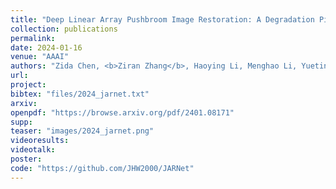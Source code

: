 ```yaml
---
title: "Deep Linear Array Pushbroom Image Restoration: A Degradation Pipeline and Jitter-Aware Restoration Network"
collection: publications
permalink: 
date: 2024-01-16
venue: "AAAI"
authors: "Zida Chen, <b>Ziran Zhang</b>, Haoying Li, Menghao Li, Yueting Chen, Qi Li, Huajun Feng, Zhihai Xu, Shiqi Chen"
url: 
project: 
bibtex: "files/2024_jarnet.txt"
arxiv: 
openpdf: "https://browse.arxiv.org/pdf/2401.08171"
supp: 
teaser: "images/2024_jarnet.png"
videoresults: 
videotalk: 
poster: 
code: "https://github.com/JHW2000/JARNet"
---
```

